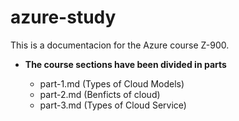 # azure-study

This is a documentacion for the Azure course Z-900.

- **The course sections have been divided in parts**

    - part-1.md (Types of Cloud Models)
    - part-2.md (Benficts of cloud)
    - part-3.md (Types of Cloud Service)